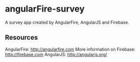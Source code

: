 
# angularFire-survey

A survey app created by AngularFire, AngularJS and Firebase.


## Resources

AngularFire: http://angularfire.com
More information on Firebase: http://firebase.com
AngularJS: http://angularjs.org/
